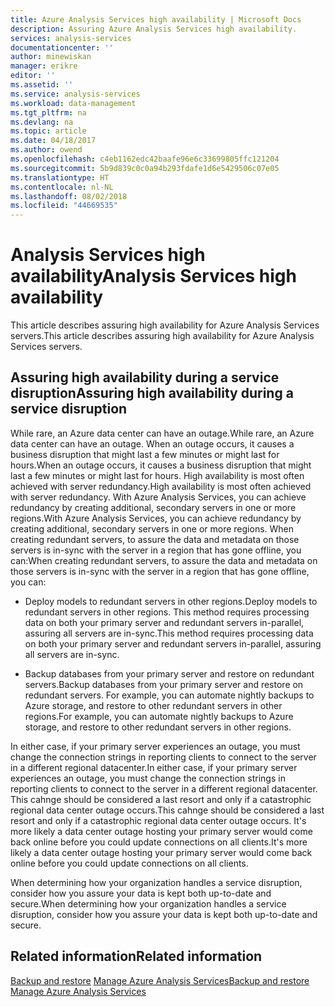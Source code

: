 ```yaml
---
title: Azure Analysis Services high availability | Microsoft Docs
description: Assuring Azure Analysis Services high availability.
services: analysis-services
documentationcenter: ''
author: minewiskan
manager: erikre
editor: ''
ms.assetid: ''
ms.service: analysis-services
ms.workload: data-management
ms.tgt_pltfrm: na
ms.devlang: na
ms.topic: article
ms.date: 04/18/2017
ms.author: owend
ms.openlocfilehash: c4eb1162edc42baafe96e6c33699805ffc121204
ms.sourcegitcommit: 5b9d839c0c0a94b293fdafe1d6e5429506c07e05
ms.translationtype: HT
ms.contentlocale: nl-NL
ms.lasthandoff: 08/02/2018
ms.locfileid: "44669535"
---
```

# <a name="analysis-services-high-availability"></a><span data-ttu-id="79cd2-103">Analysis Services high availability</span><span class="sxs-lookup"><span data-stu-id="79cd2-103">Analysis Services high availability</span></span>
<span data-ttu-id="79cd2-104">This article describes assuring high availability for Azure Analysis Services servers.</span><span class="sxs-lookup"><span data-stu-id="79cd2-104">This article describes assuring high availability for Azure Analysis Services servers.</span></span> 


## <a name="assuring-high-availability-during-a-service-disruption"></a><span data-ttu-id="79cd2-105">Assuring high availability during a service disruption</span><span class="sxs-lookup"><span data-stu-id="79cd2-105">Assuring high availability during a service disruption</span></span>
<span data-ttu-id="79cd2-106">While rare, an Azure data center can have an outage.</span><span class="sxs-lookup"><span data-stu-id="79cd2-106">While rare, an Azure data center can have an outage.</span></span> <span data-ttu-id="79cd2-107">When an outage occurs, it causes a business disruption that might last a few minutes or might last for hours.</span><span class="sxs-lookup"><span data-stu-id="79cd2-107">When an outage occurs, it causes a business disruption that might last a few minutes or might last for hours.</span></span> <span data-ttu-id="79cd2-108">High availability is most often achieved with server redundancy.</span><span class="sxs-lookup"><span data-stu-id="79cd2-108">High availability is most often achieved with server redundancy.</span></span> <span data-ttu-id="79cd2-109">With Azure Analysis Services, you can achieve redundancy by creating additional, secondary servers in one or more regions.</span><span class="sxs-lookup"><span data-stu-id="79cd2-109">With Azure Analysis Services, you can achieve redundancy by creating additional, secondary servers in one or more regions.</span></span> <span data-ttu-id="79cd2-110">When creating redundant servers, to assure the data and metadata on those servers is in-sync with the server in a region that has gone offline, you can:</span><span class="sxs-lookup"><span data-stu-id="79cd2-110">When creating redundant servers, to assure the data and metadata on those servers is in-sync with the server in a region that has gone offline, you can:</span></span>

* <span data-ttu-id="79cd2-111">Deploy models to redundant servers in other regions.</span><span class="sxs-lookup"><span data-stu-id="79cd2-111">Deploy models to redundant servers in other regions.</span></span> <span data-ttu-id="79cd2-112">This method requires processing data on both your primary server and redundant servers in-parallel, assuring all servers are in-sync.</span><span class="sxs-lookup"><span data-stu-id="79cd2-112">This method requires processing data on both your primary server and redundant servers in-parallel, assuring all servers are in-sync.</span></span>

* <span data-ttu-id="79cd2-113">Backup databases from your primary server and restore on redundant servers.</span><span class="sxs-lookup"><span data-stu-id="79cd2-113">Backup databases from your primary server and restore on redundant servers.</span></span> <span data-ttu-id="79cd2-114">For example, you can automate nightly backups to Azure storage, and restore to other redundant servers in other regions.</span><span class="sxs-lookup"><span data-stu-id="79cd2-114">For example, you can automate nightly backups to Azure storage, and restore to other redundant servers in other regions.</span></span> 

<span data-ttu-id="79cd2-115">In either case, if your primary server experiences an outage, you must change the connection strings in reporting clients to connect to the server in a different regional datacenter.</span><span class="sxs-lookup"><span data-stu-id="79cd2-115">In either case, if your primary server experiences an outage, you must change the connection strings in reporting clients to connect to the server in a different regional datacenter.</span></span> <span data-ttu-id="79cd2-116">This cahnge should be considered a last resort and only if a catastrophic regional data center outage occurs.</span><span class="sxs-lookup"><span data-stu-id="79cd2-116">This cahnge should be considered a last resort and only if a catastrophic regional data center outage occurs.</span></span> <span data-ttu-id="79cd2-117">It's more likely a data center outage hosting your primary server would come back online before you could update connections on all clients.</span><span class="sxs-lookup"><span data-stu-id="79cd2-117">It's more likely a data center outage hosting your primary server would come back online before you could update connections on all clients.</span></span> 

<span data-ttu-id="79cd2-118">When determining how your organization handles a service disruption, consider how you assure your data is kept both up-to-date and secure.</span><span class="sxs-lookup"><span data-stu-id="79cd2-118">When determining how your organization handles a service disruption, consider how you assure your data is kept both up-to-date and secure.</span></span> 


## <a name="related-information"></a><span data-ttu-id="79cd2-119">Related information</span><span class="sxs-lookup"><span data-stu-id="79cd2-119">Related information</span></span>
<span data-ttu-id="79cd2-120">[Backup and restore](analysis-services-backup.md) 
[Manage Azure Analysis Services](analysis-services-manage.md)</span><span class="sxs-lookup"><span data-stu-id="79cd2-120">[Backup and restore](analysis-services-backup.md) 
[Manage Azure Analysis Services](analysis-services-manage.md)</span></span> 

